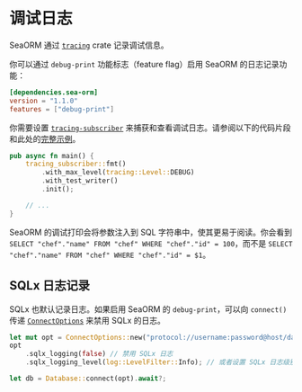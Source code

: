 # 调试日志

SeaORM 通过 [`tracing`](https://crates.io/crates/tracing) crate 记录调试信息。

你可以通过 `debug-print` 功能标志（feature flag）启用 SeaORM 的日志记录功能：

```toml
[dependencies.sea-orm]
version = "1.1.0"
features = ["debug-print"]
```

你需要设置 [`tracing-subscriber`](https://crates.io/crates/tracing-subscriber) 来捕获和查看调试日志。请参阅以下的代码片段和此处的[完整示例](https://github.com/SeaQL/sea-orm/blob/master/examples/actix_example/src/main.rs)。

```rust
pub async fn main() {
    tracing_subscriber::fmt()
        .with_max_level(tracing::Level::DEBUG)
        .with_test_writer()
        .init();

    // ...
}
```

SeaORM 的调试打印会将参数注入到 SQL 字符串中，使其更易于阅读。你会看到 `SELECT "chef"."name" FROM "chef" WHERE "chef"."id" = 100`，而不是 `SELECT "chef"."name" FROM "chef" WHERE "chef"."id" = $1`。

## SQLx 日志记录

SQLx 也默认记录日志。如果启用 SeaORM 的 `debug-print`，可以向 `connect()` 传递 [`ConnectOptions`](https://docs.rs/sea-orm/*/sea_orm/struct.ConnectOptions.html) 来禁用 SQLx 的日志。

```rust
let mut opt = ConnectOptions::new("protocol://username:password@host/database".to_owned());
opt
    .sqlx_logging(false) // 禁用 SQLx 日志
    .sqlx_logging_level(log::LevelFilter::Info); // 或者设置 SQLx 日志级别

let db = Database::connect(opt).await?;
```
